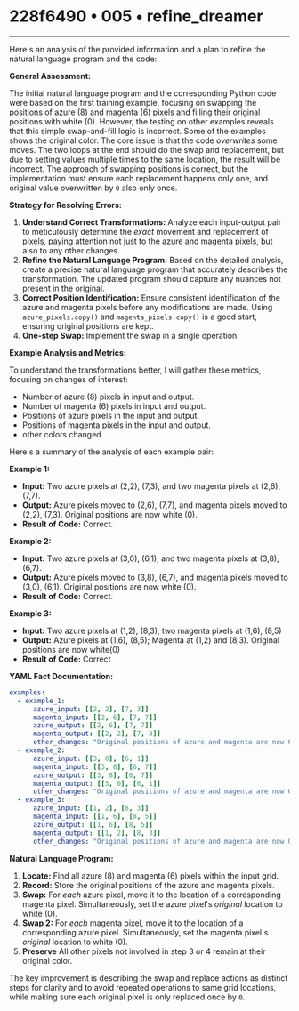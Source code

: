 # 228f6490 • 005 • refine_dreamer

---
Here's an analysis of the provided information and a plan to refine the natural language program and the code:

**General Assessment:**

The initial natural language program and the corresponding Python code were based on the first training example, focusing on swapping the positions of azure (8) and magenta (6) pixels and filling their original positions with white (0). However, the testing on other examples reveals that this simple swap-and-fill logic is incorrect. Some of the examples shows the original color. The core issue is that the code *overwrites* some moves. The two loops at the end should do the swap and replacement, but due to setting values multiple times to the same location, the result will be incorrect. The approach of swapping positions is correct, but the implementation must ensure each replacement happens only one, and original value overwritten by `0` also only once.

**Strategy for Resolving Errors:**

1.  **Understand Correct Transformations:** Analyze each input-output pair to meticulously determine the *exact* movement and replacement of pixels, paying attention not just to the azure and magenta pixels, but also to any other changes.
2.  **Refine the Natural Language Program:** Based on the detailed analysis, create a precise natural language program that accurately describes the transformation. The updated program should capture any nuances not present in the original.
3.  **Correct Position Identification:** Ensure consistent identification of the azure and magenta pixels before any modifications are made. Using `azure_pixels.copy()` and `magenta_pixels.copy()` is a good start, ensuring original positions are kept.
4.  **One-step Swap:** Implement the swap in a single operation.

**Example Analysis and Metrics:**

To understand the transformations better, I will gather these metrics, focusing on changes of interest:

*   Number of azure (8) pixels in input and output.
*   Number of magenta (6) pixels in input and output.
*   Positions of azure pixels in the input and output.
*   Positions of magenta pixels in the input and output.
*   other colors changed

Here's a summary of the analysis of each example pair:

**Example 1:**

*   **Input:** Two azure pixels at (2,2), (7,3), and two magenta pixels at (2,6), (7,7).
*   **Output:** Azure pixels moved to (2,6), (7,7), and magenta pixels moved to (2,2), (7,3). Original positions are now white (0).
*   **Result of Code:** Correct.

**Example 2:**

*   **Input:**  Two azure pixels at (3,0), (6,1), and two magenta pixels at (3,8), (6,7).
*   **Output:** Azure pixels moved to (3,8), (6,7), and magenta pixels moved to (3,0), (6,1). Original positions are now white (0).
*   **Result of Code:** Correct.

**Example 3:**

*    **Input:** Two azure pixels at (1,2), (8,3), two magenta pixels at (1,6), (8,5)
*   **Output:** Azure pixels at (1,6), (8,5); Magenta at (1,2) and (8,3). Original positions are now white(0)
*   **Result of Code:** Correct

**YAML Fact Documentation:**

```yaml
examples:
  - example_1:
      azure_input: [[2, 2], [7, 3]]
      magenta_input: [[2, 6], [7, 7]]
      azure_output: [[2, 6], [7, 7]]
      magenta_output: [[2, 2], [7, 3]]
      other_changes: "Original positions of azure and magenta are now 0"
  - example_2:
      azure_input: [[3, 0], [6, 1]]
      magenta_input: [[3, 8], [6, 7]]
      azure_output: [[3, 8], [6, 7]]
      magenta_output: [[3, 0], [6, 1]]
      other_changes: "Original positions of azure and magenta are now 0"
  - example_3:
      azure_input: [[1, 2], [8, 3]]
      magenta_input: [[1, 6], [8, 5]]
      azure_output: [[1, 6], [8, 5]]
      magenta_output: [[1, 2], [8, 3]]
      other_changes: "Original positions of azure and magenta are now 0"
```

**Natural Language Program:**

1.  **Locate:** Find all azure (8) and magenta (6) pixels within the input grid.
2.  **Record:** Store the original positions of the azure and magenta pixels.
3.  **Swap:** For *each* azure pixel, move it to the location of a corresponding magenta pixel. Simultaneously, set the azure pixel's *original* location to white (0).
4. **Swap 2:** For *each* magenta pixel, move it to the location of a corresponding azure pixel. Simultaneously, set the magenta pixel's *original* location to white (0).
5. **Preserve** All other pixels not involved in step 3 or 4 remain at their original color.

The key improvement is describing the swap and replace actions as distinct steps for clarity and to avoid repeated operations to same grid locations, while making sure each original pixel is only replaced once by `0`.


